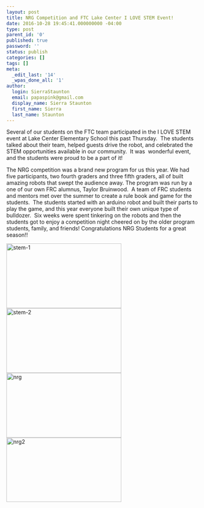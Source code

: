 ```yaml
---
layout: post
title: NRG Competition and FTC Lake Center I LOVE STEM Event!
date: 2016-10-28 19:45:41.000000000 -04:00
type: post
parent_id: '0'
published: true
password: ''
status: publish
categories: []
tags: []
meta:
  _edit_last: '14'
  _wpas_done_all: '1'
author:
  login: SierraStaunton
  email: papaspink@gmail.com
  display_name: Sierra Staunton
  first_name: Sierra
  last_name: Staunton
---
```

<p>Several of our students on the FTC team participated in the I LOVE STEM event at Lake Center Elementary School this past Thursday.&nbsp; The students talked about their team, helped guests drive the robot, and celebrated the STEM opportunities available in our community.&nbsp; It was &nbsp;wonderful event, and the students were proud to be a part of it!</p>
<p>The NRG competition&nbsp;was a brand new program for us this year. We had five participants, two fourth graders and three fifth graders, all of built amazing robots that swept the audience away. The program was run by a one of our own FRC alumnus, Taylor Bruinwood. &nbsp;A team of FRC students and mentors met over the summer to create a rule book and game for the students. &nbsp;The students&nbsp;started with an arduino robot and built their parts to play the game, and this year everyone built their own unique type of bulldozer. &nbsp;Six weeks were spent tinkering on the robots and then the students got to enjoy a competition night cheered on by the older program students, family, and friends! Congratulations NRG Students for a great season!!</p>
<p><a href="http://strykeforce.org/wp-content/uploads/2016/10/STEM-1.jpg"><img class="alignnone size-medium wp-image-4525" src="{{ site.baseurl }}/assets/images/STEM-1-300x169.jpg" alt="stem-1" width="300" height="169" /></a> <a href="http://strykeforce.org/wp-content/uploads/2016/10/STEM-2.jpg"><img class="alignnone size-medium wp-image-4526" src="{{ site.baseurl }}/assets/images/STEM-2-300x169.jpg" alt="stem-2" width="300" height="169" /></a> <a href="http://strykeforce.org/wp-content/uploads/2016/10/NRG.png"><img class="alignnone size-medium wp-image-4527" src="{{ site.baseurl }}/assets/images/NRG-300x169.png" alt="nrg" width="300" height="169" /></a> <a href="http://strykeforce.org/wp-content/uploads/2016/10/NRG2.png"><img class="alignnone size-medium wp-image-4528" src="{{ site.baseurl }}/assets/images/NRG2-300x168.png" alt="nrg2" width="300" height="168" /></a></p>

